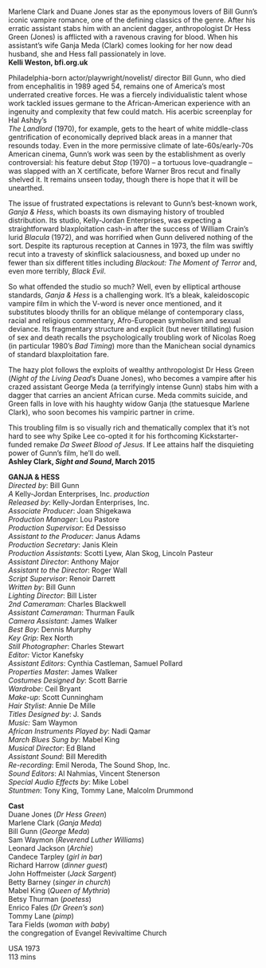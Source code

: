 
Marlene Clark and Duane Jones star as the eponymous lovers of Bill Gunn’s iconic vampire romance, one of the defining classics of the genre. After his erratic assistant stabs him with an ancient dagger, anthropologist Dr Hess Green (Jones) is afflicted with a ravenous craving for blood. When his assistant’s wife Ganja Meda (Clark) comes looking for her now dead husband, she and Hess fall passionately in love.  
**Kelli Weston, bfi.org.uk**  

Philadelphia-born actor/playwright/novelist/ director Bill Gunn, who died from encephalitis in 1989 aged 54, remains one of America’s most underrated creative forces. He was a fiercely individualistic talent whose work tackled issues germane to the African-American experience with an ingenuity and complexity that few could match. His acerbic screenplay for Hal Ashby’s  
_The Landlord_ (1970), for example, gets to the heart of white middle-class gentrification of economically deprived black areas in a manner that resounds today. Even in the more permissive climate of late-60s/early-70s American cinema, Gunn’s work was seen by the establishment as overly controversial: his feature debut _Stop_ (1970) – a tortuous love-quadrangle – was slapped with an X certificate, before Warner Bros recut and finally shelved it. It remains unseen today, though there is hope that it will be unearthed.

The issue of frustrated expectations is relevant to Gunn’s best-known work, _Ganja & Hess_, which boasts its own dismaying history of troubled distribution. Its studio, Kelly-Jordan Enterprises, was expecting a straightforward blaxploitation cash-in after the success of William Crain’s lurid _Blacula_ (1972), and was horrified when Gunn delivered nothing of the sort. Despite its rapturous reception at Cannes in 1973, the film was swiftly recut into a travesty of skinflick salaciousness, and boxed up under no fewer than six different titles including _Blackout: The Moment of Terror_ and, even more terribly, _Black Evil_.

So what offended the studio so much? Well, even by elliptical arthouse standards, _Ganja & Hess_ is a challenging work. It’s a bleak, kaleidoscopic vampire film in which the V-word is never once mentioned, and it substitutes bloody thrills for an oblique mélange of contemporary class, racial and religious commentary, Afro-European symbolism and sexual deviance. Its fragmentary structure and explicit (but never titillating) fusion of sex and death recalls the psychologically troubling work of Nicolas Roeg (in particular 1980’s _Bad Timing_) more than the Manichean social dynamics of standard blaxploitation fare.

The hazy plot follows the exploits of wealthy anthropologist Dr Hess Green (_Night of the Living Dead_’s Duane Jones), who becomes a vampire after his crazed assistant George Meda (a terrifyingly intense Gunn) stabs him with a dagger that carries an ancient African curse. Meda commits suicide, and Green falls in love with his haughty widow Ganja (the statuesque Marlene Clark), who soon becomes his vampiric partner in crime.

This troubling film is so visually rich and thematically complex that it’s not hard to see why Spike Lee co-opted it for his forthcoming Kickstarter-funded remake _Da Sweet Blood of Jesus_. If Lee attains half the disquieting power of Gunn’s film, he’ll do well.  
**Ashley Clark, _Sight and Sound_, March 2015**  

**GANJA & HESS**  
_Directed by_: Bill Gunn  
_A_ Kelly-Jordan Enterprises, Inc. _production_  
_Released by_: Kelly-Jordan Enterprises, Inc.  
_Associate Producer_: Joan Shigekawa  
_Production Manager_: Lou Pastore  
_Production Supervisor_: Ed Dessisso  
_Assistant to the Producer_: Janus Adams  
_Production Secretary_: Janis Klein  
_Production Assistants_: Scotti Lyew, Alan Skog, Lincoln Pasteur  
_Assistant Director_: Anthony Major  
_Assistant to the Director_: Roger Wall  
_Script Supervisor_: Renoir Darrett  
_Written by_: Bill Gunn  
_Lighting Director_: Bill Lister  
_2nd Cameraman_: Charles Blackwell  
_Assistant Cameraman_: Thurman Faulk  
_Camera Assistant_: James Walker  
_Best Boy_: Dennis Murphy  
_Key Grip_: Rex North  
_Still Photographer_: Charles Stewart  
_Editor:_ Victor Kanefsky  
_Assistant Editors_: Cynthia Castleman, Samuel Pollard  
_Properties Master_: James Walker  
_Costumes Designed by_: Scott Barrie  
_Wardrobe_: Ceil Bryant  
_Make-up_: Scott Cunningham  
_Hair Stylist_: Annie De Mille  
_Titles Designed by_: J. Sands  
_Music:_ Sam Waymon  
_African Instruments Played by_: Nadi Qamar  
_March Blues Sung by_: Mabel King  
_Musical Director_: Ed Bland  
_Assistant Sound_: Bill Meredith  
_Re-recording_: Emil Neroda, The Sound Shop, Inc.  
_Sound Editors_: Al Nahmias, Vincent Stenerson  
_Special Audio Effects by_: Mike Lobel  
_Stuntmen_: Tony King, Tommy Lane, Malcolm Drummond  

**Cast**  
Duane Jones (_Dr Hess Green_)  
Marlene Clark (_Ganja Meda_)  
Bill Gunn (_George Meda_)  
Sam Waymon (_Reverend Luther Williams_)  
Leonard Jackson (_Archie_)  
Candece Tarpley (_girl in bar_)  
Richard Harrow (_dinner guest_)  
John Hoffmeister (_Jack Sargent_)  
Betty Barney (_singer in church_)  
Mabel King (_Queen of Mythria_)  
Betsy Thurman (_poetess_)  
Enrico Fales (_Dr Green’s son_)  
Tommy Lane (_pimp_)  
Tara Fields (_woman with baby_)  
the congregation of Evangel Revivaltime Church  

USA 1973  
113 mins  
<!--stackedit_data:
eyJoaXN0b3J5IjpbLTE4MzIyOTk3NzBdfQ==
-->